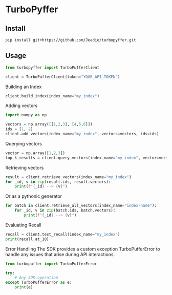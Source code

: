 # TurboPyffer

## Install
```shell
pip install git+https://github.com/Jeadie/turbopyffer.git
```

## Usage
```python
from turbopyffer import TurboPufferClient

client = TurboPufferClient(token="YOUR_API_TOKEN")
```

Building an Index
```python
client.build_index(index_name="my_index")
```

Adding vectors
```python
import numpy as np

vectors = np.array([[1,2,3], [4,5,6]])
ids = [1, 2]
client.add_vectors(index_name="my_index", vectors=vectors, ids=ids)
```

Querying vectors
```python
vector = np.array([1,2,3])
top_k_results = client.query_vectors(index_name="my_index", vector=vector, top_k=5)
```

Retrieving vectors
```python
result = client.retrieve_vectors(index_name="my_index")
for _id, v in zip(result.ids, result.vectors):
    print(f"{_id} --> {v}")
```

Or as a pythonic generator
```python
for batch in client.retrieve_all_vectors(index_name="index-name"):
    for _id, v in zip(batch.ids, batch.vectors):
        print(f"{_id} --> {v}")
```

Evaluating Recall
```python
recall = client.test_recall(index_name="my_index")
print(recall.at_10)
```

Error Handling
The SDK provides a custom exception TurboPufferError to handle any issues that arise during API interactions.
```python
from turbopuffer import TurboPufferError

try:
    # Any SDK operation
except TurboPufferError as e:
    print(e)
```
